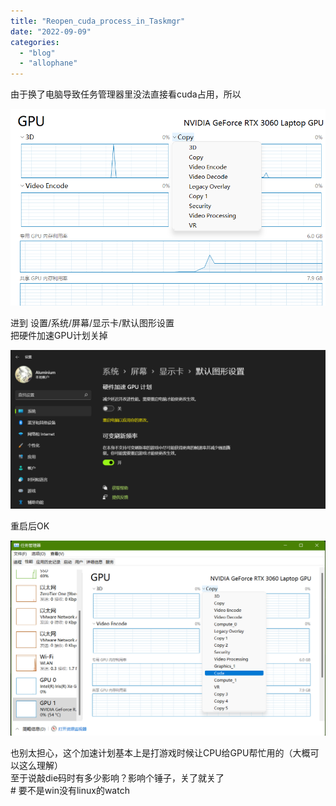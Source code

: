 ```yaml
---
title: "Reopen_cuda_process_in_Taskmgr"
date: "2022-09-09"
categories: 
  - "blog"
  - "allophane"
---
```


由于换了电脑导致任务管理器里没法直接看cuda占用，所以

![](images/image-edited.png)

进到 设置/系统/屏幕/显示卡/默认图形设置  
把硬件加速GPU计划关掉

![](images/image.png)

重启后OK

![](images/image-1.png)

也别太担心，这个加速计划基本上是打游戏时候让CPU给GPU帮忙用的（大概可以这么理解）  
至于说敲die码时有多少影响？影响个锤子，关了就关了  
\# 要不是win没有linux的watch
